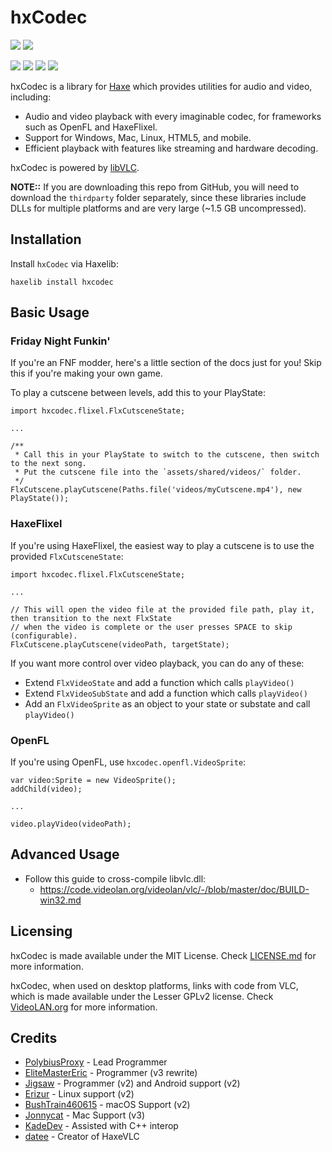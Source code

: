 # hxCodec

<!-- https://badgen.net/ includes badges that Shields.io is missing, like HaxeLib. -->
![](https://badgen.net/haxelib/v/hxcodec) ![](https://badgen.net/haxelib/d/hxcodec)

![](https://badgen.net/github/star/polybiusproxy/hxcodec) ![](https://badgen.net/github/open-issues/polybiusproxy/hxcodec) ![](https://badgen.net/github/contributors/polybiusproxy/hxcodec) ![](https://badgen.net/badge/license/MIT/blue)

hxCodec is a library for [Haxe](https://haxe.org/) which provides utilities for audio and video, including:

- Audio and video playback with every imaginable codec, for frameworks such as OpenFL and HaxeFlixel.
- Support for Windows, Mac, Linux, HTML5, and mobile.
- Efficient playback with features like streaming and hardware decoding.

hxCodec is powered by [libVLC](https://www.videolan.org/vlc/libvlc.html).

**NOTE::** If you are downloading this repo from GitHub, you will need to download the `thirdparty` folder separately, since these libraries include DLLs for multiple platforms and are very large (~1.5 GB uncompressed).

## Installation

Install `hxCodec` via Haxelib:

```
haxelib install hxcodec
```

## Basic Usage

### Friday Night Funkin'

If you're an FNF modder, here's a little section of the docs just for you! Skip this if you're making your own game.

To play a cutscene between levels, add this to your PlayState:

```
import hxcodec.flixel.FlxCutsceneState;

...

/**
 * Call this in your PlayState to switch to the cutscene, then switch to the next song.
 * Put the cutscene file into the `assets/shared/videos/` folder.
 */
FlxCutscene.playCutscene(Paths.file('videos/myCutscene.mp4'), new PlayState());
```

### HaxeFlixel

If you're using HaxeFlixel, the easiest way to play a cutscene is to use the provided `FlxCutsceneState`:

```
import hxcodec.flixel.FlxCutsceneState;

...

// This will open the video file at the provided file path, play it, then transition to the next FlxState
// when the video is complete or the user presses SPACE to skip (configurable).
FlxCutscene.playCutscene(videoPath, targetState);
```

If you want more control over video playback, you can do any of these:
- Extend `FlxVideoState` and add a function which calls `playVideo()`
- Extend `FlxVideoSubState` and add a function which calls `playVideo()`
- Add an `FlxVideoSprite` as an object to your state or substate and call `playVideo()`

### OpenFL

If you're using OpenFL, use `hxcodec.openfl.VideoSprite`:

```
var video:Sprite = new VideoSprite();
addChild(video);

...

video.playVideo(videoPath);
```

## Advanced Usage

- Follow this guide to cross-compile libvlc.dll:
    - https://code.videolan.org/videolan/vlc/-/blob/master/doc/BUILD-win32.md

## Licensing

hxCodec is made available under the MIT License. Check [LICENSE.md](./LICENSE.md) for more information.

hxCodec, when used on desktop platforms, links with code from VLC, which is made available under the Lesser GPLv2 license. Check [VideoLAN.org](https://www.videolan.org/legal.html) for more information. 

## Credits
- [PolybiusProxy](https://github.com/polybiusproxy) - Lead Programmer
- [EliteMasterEric](https://github.com/EliteMasterEric) - Programmer (v3 rewrite)
- [Jigsaw](https://github.com/MAJigsaw77) - Programmer (v2) and Android support (v2)
- [Erizur](https://github.com/Erizur) - Linux support (v2)
- [BushTrain460615](https://github.com/BushTrain460615) - macOS Support (v2)
- [Jonnycat](https://github.com/JonnycatMeow) - Mac Support (v3)
- [KadeDev](https://github.com/KadeDev) - Assisted with C++ interop
- [datee](https://github.com/datee) - Creator of HaxeVLC
